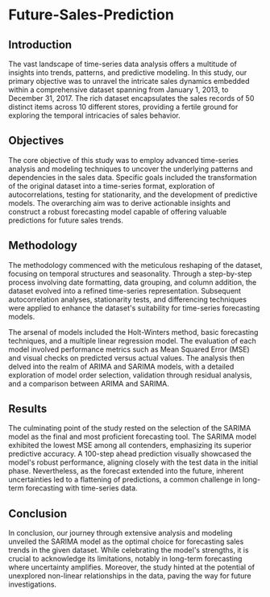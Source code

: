 # Future-Sales-Prediction

## Introduction

The vast landscape of time-series data analysis offers a multitude of insights into trends, patterns, and predictive modeling. In this study, our primary objective was to unravel the intricate sales dynamics embedded within a comprehensive dataset spanning from January 1, 2013, to December 31, 2017. The rich dataset encapsulates the sales records of 50 distinct items across 10 different stores, providing a fertile ground for exploring the temporal intricacies of sales behavior.

## Objectives

The core objective of this study was to employ advanced time-series analysis and modeling techniques to uncover the underlying patterns and dependencies in the sales data. Specific goals included the transformation of the original dataset into a time-series format, exploration of autocorrelations, testing for stationarity, and the development of predictive models. The overarching aim was to derive actionable insights and construct a robust forecasting model capable of offering valuable predictions for future sales trends.

## Methodology

The methodology commenced with the meticulous reshaping of the dataset, focusing on temporal structures and seasonality. Through a step-by-step process involving date formatting, data grouping, and column addition, the dataset evolved into a refined time-series representation. Subsequent autocorrelation analyses, stationarity tests, and differencing techniques were applied to enhance the dataset's suitability for time-series forecasting models.

The arsenal of models included the Holt-Winters method, basic forecasting techniques, and a multiple linear regression model. The evaluation of each model involved performance metrics such as Mean Squared Error (MSE) and visual checks on predicted versus actual values. The analysis then delved into the realm of ARIMA and SARIMA models, with a detailed exploration of model order selection, validation through residual analysis, and a comparison between ARIMA and SARIMA.

## Results

The culminating point of the study rested on the selection of the SARIMA model as the final and most proficient forecasting tool. The SARIMA model exhibited the lowest MSE among all contenders, emphasizing its superior predictive accuracy. A 100-step ahead prediction visually showcased the model's robust performance, aligning closely with the test data in the initial phase. Nevertheless, as the forecast extended into the future, inherent uncertainties led to a flattening of predictions, a common challenge in long-term forecasting with time-series data.

## Conclusion

In conclusion, our journey through extensive analysis and modeling unveiled the SARIMA model as the optimal choice for forecasting sales trends in the given dataset. While celebrating the model's strengths, it is crucial to acknowledge its limitations, notably in long-term forecasting where uncertainty amplifies. Moreover, the study hinted at the potential of unexplored non-linear relationships in the data, paving the way for future investigations.
